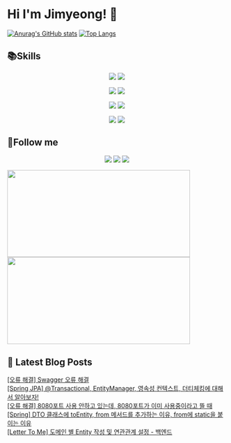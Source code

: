 # Hi I'm Jimyeong! 👋 

[![Anurag's GitHub stats](https://github-readme-stats.vercel.app/api?username=wlaud2000)](https://github.com/anuraghazra/github-readme-stats)
[![Top Langs](https://github-readme-stats.vercel.app/api/top-langs/?username=wlaud2000&layout=compact&hide=r,jupyter%20notebook,c%23&exclude_repo=roharui.github.io)](https://github.com/anuraghazra/github-readme-stats)



## 📚Skills
<!-- https://shields.io/ -->
<!-- <img src="https://img.shields.io/badge/쓰고자하는_텍스트-컬러코드?style=flat-square&logo=simpleicons에서_아이콘이름&logoColor=white"/></a> -->

<p align="center">
    <img src="https://img.shields.io/badge/Java-F09820?style=flat-square&logo=coffeescript&logoColor=white"/>
    <img src="https://img.shields.io/badge/C-00599C?style=flat-square&logo=c&logoColor=white"/></a>
</p>
<p align="center">
    <img src="https://img.shields.io/badge/Spring boot-6DB33F?style=flat-square&logo=springboot&logoColor=white"/></a>
    <img src="https://img.shields.io/badge/Spring-6DB33F?style=flat-square&logo=spring&logoColor=white"/></a> 
</p>
<p align="center">
    <img src="https://img.shields.io/badge/MariaDB-003545?style=flat-square&logo=mariadb&logoColor=white"/></a>
    <img src="https://img.shields.io/badge/MySQL-4479A1?style=flat-square&logo=mysql&logoColor=white"/></a>
</p>
<p align="center">
    <img src="https://img.shields.io/badge/git-F05032?style=flat-square&logo=git&logoColor=white"/></a>
    <img src="https://img.shields.io/badge/github-181717?style=flat-square&logo=github&logoColor=white"/>
</p>


## 🌈Follow me
<p align="center">
<a href="mailto:kimjim1234550@gmail.com"><img src="https://img.shields.io/badge/Gmail-EA4335?style=flat-square&logo=gmail&logoColor=white"/></a>
<a href="https://www.instagram.com/kjm021221/"><img src="https://img.shields.io/badge/Instagram-E4405F?style=flat-square&logo=instagram&logoColor=white"/></a>
<a href="https://learning-study.tistory.com/"><img src="https://img.shields.io/badge/tistory-000000?style=flat-square&logo=tistory&logoColor=white"/></a>
</p>
<a href="https://github.com/devxb/gitanimals">
  <img
    src="https://render.gitanimals.org/lines/wlaud2000"
    width="420"
    height="200"
  />
</a>

<a href="https://github.com/devxb/gitanimals">
  <img
    src="https://render.gitanimals.org/lines/wlaud2000?pet-id=606297082990016798"
    width="420"
    height="200"
  />
</a>

## 📕 Latest Blog Posts

<a href=https://learning-study.tistory.com/entry/%EC%98%A4%EB%A5%98-%ED%95%B4%EA%B2%B0-Swagger-%EC%98%A4%EB%A5%98-%ED%95%B4%EA%B2%B0>[오류 해결] Swagger 오류 해결</a></br><a href=https://learning-study.tistory.com/entry/Spring-JPA-Transactional-EntityManager-%EC%98%81%EC%86%8D%EC%84%B1-%EC%BB%A8%ED%85%8D%EC%8A%A4%ED%8A%B8-%EB%8D%94%ED%8B%B0%EC%B2%B4%ED%82%B9%EC%97%90-%EB%8C%80%ED%95%B4%EC%84%9C-%EC%95%8C%EC%95%84%EB%B3%B4%EC%9E%90>[Spring JPA] @Transactional, EntityManager, 영속성 컨텍스트, 더티체킹에 대해서 알아보자!</a></br><a href=https://learning-study.tistory.com/entry/%EC%98%A4%EB%A5%98-%ED%95%B4%EA%B2%B0-8080%ED%8F%AC%ED%8A%B8-%EC%82%AC%EC%9A%A9-%EC%95%88%ED%95%98%EA%B3%A0-%EC%9E%88%EB%8A%94%EB%8D%B0-8080%ED%8F%AC%ED%8A%B8%EA%B0%80-%EC%9D%B4%EB%AF%B8-%EC%82%AC%EC%9A%A9%EC%A4%91%EC%9D%B4%EB%9D%BC%EA%B3%A0-%EB%9C%B0-%EB%95%8C>[오류 해결] 8080포트 사용 안하고 있는데, 8080포트가 이미 사용중이라고 뜰 때</a></br><a href=https://learning-study.tistory.com/entry/DTO-%ED%81%B4%EB%9E%98%EC%8A%A4%EC%97%90-toEntity-from-%EB%A9%94%EC%84%9C%EB%93%9C%EB%A5%BC-%EC%B6%94%EA%B0%80%ED%95%98%EB%8A%94-%EC%9D%B4%EC%9C%A0-from%EC%97%90-static%EC%9D%84-%EB%B6%99%EC%9D%B4%EB%8A%94-%EC%9D%B4%EC%9C%A0>[Spring] DTO 클래스에 toEntity, from 메서드를 추가하는 이유, from에 static을 붙이는 이유</a></br><a href=https://learning-study.tistory.com/entry/Letter-To-Me-%EB%8F%84%EB%A9%94%EC%9D%B8-%EB%B3%84-Entity-%EC%9E%91%EC%84%B1-%EB%B0%8F-%EC%97%B0%EA%B4%80%EA%B4%80%EA%B3%84-%EC%84%A4%EC%A0%95-%EB%B0%B1%EC%97%94%EB%93%9C>[Letter To Me] 도메인 별 Entity 작성 및 연관관계 설정 - 백엔드</a></br>
